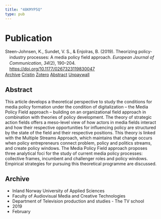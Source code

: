 ```yaml
---
title: "48KMYP5Q"
type: pub
---
```

<h1>Publication</h1>
<article id="csl-bib-container-48KMYP5Q" class="csl-bib-container">
  <div class="csl-bib-body" style="line-height: 1.35; padding-left: 1em; text-indent:-1em;">
  <div class="csl-entry">Steen-Johnsen, K., Sundet, V. S., &amp; Enjolras, B. (2019). Theorizing policy-industry processes: A media policy field approach. <i>European Journal of Communication</i>, <i>34</i>(2), 190&#x2013;204. <a href="https://doi.org/10.1177/0267323119830047">https://doi.org/10.1177/0267323119830047</a></div>
</div>
  <div class="csl-bib-buttons">
    <a href="#taxonomy-article-48KMYP5Q" class="csl-bib-button">Archive</a>
    <a href="https://app.cristin.no/results/show.jsf?id=1680972" alt="Cristin URL" class="csl-bib-button">Cristin</a>
    <a href="http://zotero.org/groups/5402882/items/48KMYP5Q" alt="Zotero URL" class="csl-bib-button">Zotero</a>
    <a href="#abstract-article-48KMYP5Q" class="csl-bib-button">Abstract</a>
    <a href="https://journals.sagepub.com/doi/pdf/10.1177/0267323119830047" class="csl-bib-button">Unpaywall</a>
  </div>
  <div id="csl-bib-meta-container-48KMYP5Q"></div>
</article>
<div id="csl-bib-meta-48KMYP5Q" class="csl-bib-meta">
  <article id="abstract-article-48KMYP5Q" class="abstract-article">
    <h1>Abstract</h1>
    This article develops a theoretical perspective to study the conditions for media policy formation under the condition of digitalization – the Media Policy Field approach – building on an organizational field approach in combination with theories of policy development. The theory of strategic action fields offers a meso-level view of how actors in media fields interact and how their respective opportunities for influencing policy are structured by the state of the field and their respective positions. This theory is linked with the Multiple Streams Approach, which maintains that change occurs when policy entrepreneurs connect problem, policy and politics streams, and create policy windows. The Media Policy Field approach proposes three analytical foci for the study of current media policy processes: collective frames, incumbent and challenger roles and policy windows. Empirical strategies for pursuing this theoretical programme are discussed.
  </article>
  <article id="taxonomy-article-48KMYP5Q" class="taxonomy-article">
    <h1>Archive</h1>
    <ul>
      <li>Inland Norway University of Applied Sciences</li>
      <li>Faculty of Audiovisual Media and Creative Technologies</li>
      <li>Department of Television production and studies - The TV school</li>
      <li>2019</li>
      <li>February</li>
    </ul>
  </article>
</div>
